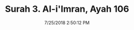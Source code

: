 ---
title       : "Surah 3. Al-i'Imran, Ayah 106"
date        : 7/25/2018 2:50:12 PM
draft       : false
type        : "quran"
layout      : "compare"
BookCode    : "CMP"
SurahNumber : "3"
AyahNumber  : "106"
TotalAyah   : "200"
---